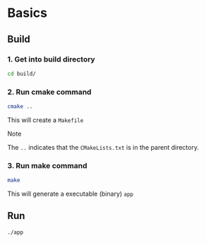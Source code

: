 # Basics

## Build

### 1. Get into build directory
```bash
cd build/
```
### 2. Run cmake command
```bash
cmake ..
```
This will create a `Makefile`

> [!Note]
> The `..` indicates that the `CMakeLists.txt` is in the parent directory.

### 3. Run make command
```bash
make
```
This will generate a executable (binary) `app`

## Run
```bash
./app
```